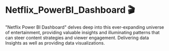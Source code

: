 # Netflix_PowerBI_Dashboard 🎬
"Netflix Power BI Dashboard" delves deep into this ever-expanding universe of entertainment, providing valuable insights and illuminating patterns that can steer content strategies and viewer engagement. Delivering data Insights as well as providing data visualizations.


